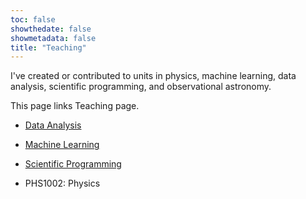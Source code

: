 ```yaml
---
toc: false
showthedate: false
showmetadata: false
title: "Teaching"
---
```





I've created or contributed to units in physics, machine learning, data analysis, scientific programming, and observational astronomy.

This page links 
Teaching page.


- [Data Analysis](data-analysis/)

- [Machine Learning](machine-learning/)

- [Scientific Programming](scientific-programming/)

- PHS1002: Physics


